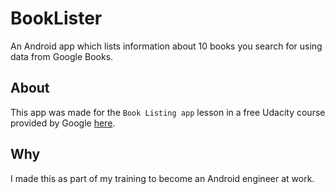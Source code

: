 # BookLister
An Android app which lists information about 10 books you search for using data from Google Books.

## About

This app was made for the `Book Listing app` lesson in a free Udacity course provided by Google [here](https://www.udacity.com/course/android-basics-networking--ud843).

## Why

I made this as part of my training to become an Android engineer at work.
